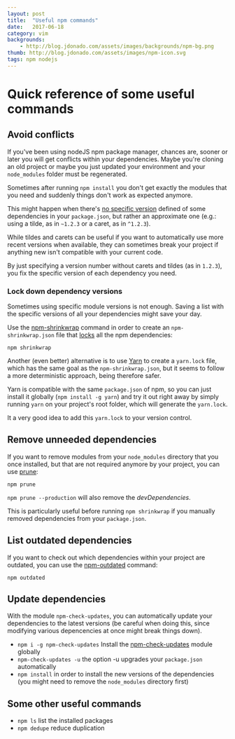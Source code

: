 ```yaml
---
layout: post
title:  "Useful npm commands"
date:   2017-06-18
category: vim
backgrounds:
    - http://blog.jdonado.com/assets/images/backgrounds/npm-bg.png
thumb: http://blog.jdonado.com/assets/images/npm-icon.svg
tags: npm nodejs 
---
```


# Quick reference of some useful commands

## Avoid conflicts

If you've been using nodeJS npm package manager, chances are, sooner or later you will get conflicts within your dependencies. Maybe you're cloning an old project or maybe you just updated your environment and your `node_modules` folder must be regenerated.

Sometimes after running `npm install` you don't get exactly the modules that you need and suddenly things don't work as expected anymore.

This might happen when there's [no specific version](https://docs.npmjs.com/misc/semver) defined of some dependencies in your `package.json`, but rather an approximate one (e.g.: using a tilde, as in `~1.2.3` or a caret, as in `^1.2.3`).

While tildes and carets can be useful if you want to automatically use more recent versions when available, they can sometimes break your project if anything new isn't compatible with your current code.

By just specifying a version number without carets and tildes (as in `1.2.3`), you fix the specific version of each dependency you need.

### Lock down dependency versions

Sometimes using specific module versions is not enough. Saving a list with the specific versions of all your dependencies might save your day.

Use the [npm-shrinkwrap](https://docs.npmjs.com/cli/shrinkwrap) command in order to create an `npm-shrinkwrap.json` file that [locks](https://docs.npmjs.com/files/package-locks) all the npm dependencies:

`npm shrinkwrap`

Another (even better) alternative is to use [Yarn](https://yarnpkg.com/en/docs/yarn-lock) to create a `yarn.lock` file, which has the same goal as the `npm-shrinkwrap.json`, but it seems to follow a more deterministic approach, being therefore safer.

Yarn is compatible with the same `package.json` of npm, so you can just install it globally (`npm install -g yarn`) and try it out right away by simply running `yarn` on your project's root folder, which will generate the `yarn.lock`.

It a very good idea to add this `yarn.lock` to your version control.

## Remove unneeded dependencies

If you want to remove modules from your `node_modules` directory that you once installed, but that are not required anymore by your project, you can use [prune](https://docs.npmjs.com/cli/prune):

`npm prune`

`npm prune --production` will also remove the *devDependencies*.

This is particularly useful before running `npm shrinkwrap` if you manually removed dependencies from your `package.json`.

## List outdated dependencies

If you want to check out which dependencies within your project are outdated, you can use the [npm-outdated](https://docs.npmjs.com/cli/outdated) command:

`npm outdated`

## Update dependencies

With the module `npm-check-updates`, you can automatically update your dependencies to the latest versions (be careful when doing this, since modifying various depencencies at once might break things down).

- `npm i -g npm-check-updates` Install the [npm-check-updates](https://www.npmjs.com/package/npm-check-updates) module globally
- `npm-check-updates -u` the option -u upgrades your `package.json` automatically
- `npm install` in order to install the new versions of the dependencies (you might need to remove the `node_modules` directory first)

## Some other useful commands

- `npm ls` list the installed packages
- `npm dedupe` reduce duplication


